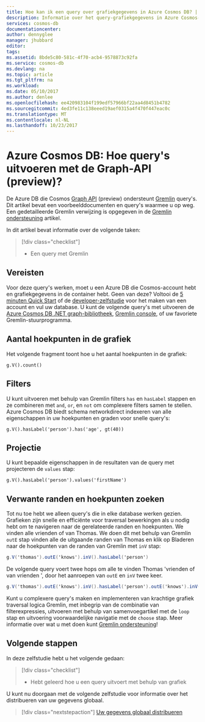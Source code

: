 ```yaml
---
title: Hoe kan ik een query over grafiekgegevens in Azure Cosmos DB? | Microsoft Docs
description: Informatie over het query-grafiekgegevens in Azure Cosmos-DB
services: cosmos-db
documentationcenter: 
author: dennyglee
manager: jhubbard
editor: 
tags: 
ms.assetid: 8bde5c80-581c-4f70-acb4-9578873c92fa
ms.service: cosmos-db
ms.devlang: na
ms.topic: article
ms.tgt_pltfrm: na
ms.workload: 
ms.date: 05/10/2017
ms.author: denlee
ms.openlocfilehash: ee420983104f199edf57966bf22aa4d8451b4782
ms.sourcegitcommit: 4ed3fe11c138eeed19aef0315a4f470f447eac0c
ms.translationtype: MT
ms.contentlocale: nl-NL
ms.lasthandoff: 10/23/2017
---
```

# <a name="azure-cosmos-db-how-to-query-with-the-graph-api-preview"></a>Azure Cosmos DB: Hoe query's uitvoeren met de Graph-API (preview)?

De Azure DB die Cosmos [Graph API](graph-introduction.md) (preview) ondersteunt [Gremlin](https://github.com/tinkerpop/gremlin/wiki) query's. Dit artikel bevat een voorbeelddocumenten en query's waarmee u op weg. Een gedetailleerde Gremlin verwijzing is opgegeven in de [Gremlin ondersteuning](gremlin-support.md) artikel.

In dit artikel bevat informatie over de volgende taken: 

> [!div class="checklist"]
> * Een query met Gremlin

## <a name="prerequisites"></a>Vereisten

Voor deze query's werken, moet u een Azure DB die Cosmos-account hebt en grafiekgegevens in de container hebt. Geen van deze? Voltooi de [5 minuten Quick Start](create-graph-dotnet.md) of de [developer-zelfstudie](tutorial-query-graph.md) voor het maken van een account en vul uw database. U kunt de volgende query's met uitvoeren de [Azure Cosmos DB .NET graph-bibliotheek](graph-sdk-dotnet.md), [Gremlin console](https://tinkerpop.apache.org/docs/current/reference/#gremlin-console), of uw favoriete Gremlin-stuurprogramma.

## <a name="count-vertices-in-the-graph"></a>Aantal hoekpunten in de grafiek

Het volgende fragment toont hoe u het aantal hoekpunten in de grafiek:

```
g.V().count()
```

## <a name="filters"></a>Filters

U kunt uitvoeren met behulp van Gremlin filters `has` en `hasLabel` stappen en ze combineren met `and`, `or`, en `not` om complexere filters samen te stellen. Azure Cosmos DB biedt schema networkdirect indexeren van alle eigenschappen in uw hoekpunten en graden voor snelle query's:

```
g.V().hasLabel('person').has('age', gt(40))
```

## <a name="projection"></a>Projectie

U kunt bepaalde eigenschappen in de resultaten van de query met projecteren de `values` stap:

```
g.V().hasLabel('person').values('firstName')
```

## <a name="find-related-edges-and-vertices"></a>Verwante randen en hoekpunten zoeken

Tot nu toe hebt we alleen query's die in elke database werken gezien. Grafieken zijn snelle en efficiënte voor traversal bewerkingen als u nodig hebt om te navigeren naar de gerelateerde randen en hoekpunten. We vinden alle vrienden of van Thomas. We doen dit met behulp van Gremlin `outE` stap vinden alle de uitgaande randen van Thomas en klik op Bladeren naar de hoekpunten van de randen van Gremlin met `inV` stap:

```cs
g.V('thomas').outE('knows').inV().hasLabel('person')
```

De volgende query voert twee hops om alle te vinden Thomas 'vrienden of van vrienden ', door het aanroepen van `outE` en `inV` twee keer. 

```cs
g.V('thomas').outE('knows').inV().hasLabel('person').outE('knows').inV().hasLabel('person')
```

Kunt u complexere query's maken en implementeren van krachtige grafiek traversal logica Gremlin, met inbegrip van de combinatie van filterexpressies, uitvoeren met behulp van samenvoegartikel met de `loop` stap en uitvoering voorwaardelijke navigatie met de `choose` stap. Meer informatie over wat u met doen kunt [Gremlin ondersteuning](gremlin-support.md)!

## <a name="next-steps"></a>Volgende stappen

In deze zelfstudie hebt u het volgende gedaan:

> [!div class="checklist"]
> * Hebt geleerd hoe u een query uitvoert met behulp van grafiek 

U kunt nu doorgaan met de volgende zelfstudie voor informatie over het distribueren van uw gegevens globaal.

> [!div class="nextstepaction"]
> [Uw gegevens globaal distribueren](tutorial-global-distribution-documentdb.md)

